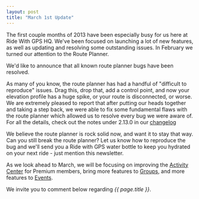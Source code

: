 ```yaml
---
layout: post
title: "March 1st Update"
---
```

The first couple months of 2013 have been especially busy for us here at Ride With GPS HQ. We've been focused on launching a lot of new features, as well as updating and resolving some outstanding issues. In February we turned our attention to the Route Planner. 

We'd like to announce that all known route planner bugs have been resolved.

As many of you know, the route planner has had a handful of "difficult to reproduce" issues. Drag this, drop that, add a control point, and now your elevation profile has a huge spike, or your route is disconnected, or worse.  We are extremely pleased to report that after putting our heads together and taking a step back, we were able to fix some fundamental flaws with the route planner which allowed us to resolve every bug we were aware of. For all the details, check out the notes under 2.13.0 in our <a href="http://ridewithgps.com/changelog/?utm_source=BlogPost&utm_medium=BlogPost&utm_campaign=SiteUpdate">changelog</a> 

We believe the route planner is rock solid now, and want it to stay that way. Can you still break the route planner? Let us know how to reproduce the bug and we'll send you a Ride with GPS water bottle to keep you hydrated on your next ride - just mention this newsletter.

As we look ahead to March, we will be focusing on improving the <a href="http://ridewithgps.com/activities/?utm_source=BlogPost&utm_medium=BlogPost&utm_campaign=SiteUpdate">Activity Center</a> for Premium members, bring more features to <a href="http://ridewithgps.com/groups/?utm_source=BlogPost&utm_medium=BlogPost&utm_campaign=SiteUpdate">Groups</a>, and more features to <a href="http://ridewithgps.com/events/?utm_source=BlogPost&utm_medium=BlogPost&utm_campaign=SiteUpdate">Events</a>. 

We invite you to comment below regarding *{{ page.title }}*.
